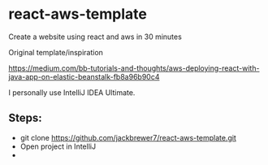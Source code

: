# react-aws-template
Create a website using react and aws in 30 minutes

Original template/inspiration

https://medium.com/bb-tutorials-and-thoughts/aws-deploying-react-with-java-app-on-elastic-beanstalk-fb8a96b90c4

I personally use IntelliJ IDEA Ultimate.

## Steps:
- git clone https://github.com/jackbrewer7/react-aws-template.git
- Open project in IntelliJ
- 

